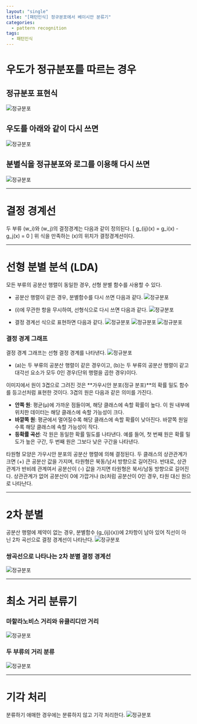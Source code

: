 ```yaml
---
layout: "single"
title: "[패턴인식] 정규분포에서 베이시안 분류기"
categories:
  - pattern recognition
tags:
  - 패턴인식
---
```


# 우도가 정규분포를 따르는 경우

## 정규분포 표현식
<img src="/assets/images/bayesianRule (19).png" alt="정규분포">

## 우도를 아래와 같이 다시 쓰면
<img src="/assets/images/bayesianRule (20).png" alt="정규분포">

## 분별식을 정규분포와 로그를 이용해 다시 쓰면
<img src="/assets/images/bayesianRule (21).png" alt="정규분포">

---

# 결정 경계선
두 부류 \(w_i\)와 \(w_j\)의 결정경계는 다음과 같이 정의된다.
\[
g_{ij}(x) = g_i(x) - g_j(x) = 0
\]
위 식을 만족하는 \(x\)의 위치가 결정경계선이다.

---

# 선형 분별 분석 (LDA)
모든 부류의 공분산 행렬이 동일한 경우, 선형 분별 함수를 사용할 수 있다.

- 공분산 행렬이 같은 경우, 분별함수를 다시 쓰면 다음과 같다.
  <img src="/assets/images/bayesianRule (23).png" alt="정규분포">

- \(i\)에 무관한 항을 무시하여, 선형식으로 다시 쓰면 다음과 같다.
  <img src="/assets/images/bayesianRule (24).png" alt="정규분포">

- 결정 경계선 식으로 표현하면 다음과 같다.
  <img src="/assets/images/bayesianRule (25).png" alt="정규분포">
  <img src="/assets/images/bayesianRule (22).png" alt="정규분포">
  <img src="/assets/images/bayesianRule (26).png" alt="정규분포">

### 결정 경계 그래프
결정 경계 그래프는 선형 결정 경계를 나타낸다.
<img src="/assets/images/bayesianRule (27).png" alt="정규분포">
- (a)는 두 부류의 공분산 행렬이 같은 경우이고, (b)는 두 부류의 공분산 행렬이 같고 대각선 요소가 모두 0인 경우(단위 행렬을 곱한 경우)이다.

이미지에서 원이 3겹으로 그려진 것은 **가우시안 분포(정규 분포)**의 확률 밀도 함수를 등고선처럼 표현한 것이다. 3겹의 원은 다음과 같은 의미를 가진다.
- **안쪽 원**: 평균(μ)에 가까운 점들이며, 해당 클래스에 속할 확률이 높다. 이 원 내부에 위치한 데이터는 해당 클래스에 속할 가능성이 크다.
- **바깥쪽 원**: 평균에서 멀어질수록 해당 클래스에 속할 확률이 낮아진다. 바깥쪽 원일수록 해당 클래스에 속할 가능성이 작다.
- **등확률 곡선**: 각 원은 동일한 확률 밀도를 나타낸다. 예를 들어, 첫 번째 원은 확률 밀도가 높은 구간, 두 번째 원은 그보다 낮은 구간을 나타낸다.

타원형 모양은 가우시안 분포의 공분산 행렬에 의해 결정된다. 두 클래스의 상관관계가 크면 (+) 큰 공분산 값을 가지며, 타원형은 북동/남서 방향으로 길어진다. 반대로, 상관관계가 반비례 관계여서 공분산이 (-) 값을 가지면 타원형은 북서/남동 방향으로 길어진다. 상관관계가 없어 공분산이 0에 가깝거나 (b)처럼 공분산이 0인 경우, 타원 대신 원으로 나타난다.

---

# 2차 분별
공분산 행렬에 제약이 없는 경우, 분별함수 \(g_{ij}(x)\)에 2차항이 남아 있어 직선이 아닌 2차 곡선으로 결정 경계선이 나타난다.
<img src="/assets/images/bayesianRule (28).png" alt="정규분포">

### 쌍곡선으로 나타나는 2차 분별 결정 경계선
<img src="/assets/images/bayesianRule (29).png" alt="정규분포">

---

# 최소 거리 분류기

### 마할라노비스 거리와 유클리디안 거리
<img src="/assets/images/bayesianRule (30).png" alt="정규분포">

### 두 부류의 거리 분류
<img src="/assets/images/bayesianRule (31).png" alt="정규분포">

---

# 기각 처리
분류하기 애매한 경우에는 분류하지 않고 기각 처리한다.
<img src="/assets/images/bayesianRule (32).png" alt="정규분포">

